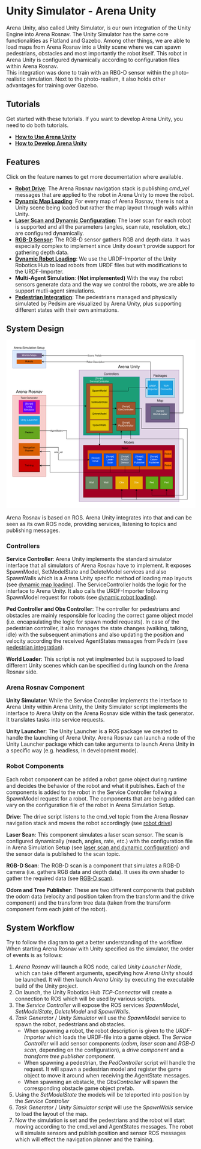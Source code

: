 
# Unity Simulator - Arena Unity

Arena Unity, also called Unity Simulator, is our own integration of the Unity Engine into Arena Rosnav. The Unity Simulator has the same core functionalities as Flatland and Gazebo. Among other things, we are able to load maps from Arena Rosnav into a Unity scene where we can spawn pedestrians, obstacles and most importantly the robot itself. This robot in Arena Unity is configured dynamically according to configuration files within Arena Rosnav.  
This integration was done to train with an RBG-D sensor within the photo-realistic simulation. Next to the photo-realism, it also holds other advantages for training over Gazebo. 

## Tutorials

Get started with these tutorials. If you want to develop Arena Unity, you need to do both tutorials.

- [**How to Use Arena Unity**](how_to_use_arena_unity.md)
- [**How to Develop Arena Unity**](how_to_develop_arena_unity.md)

## Features

Click on the feature names to get more documentation where available.

- [**Robot Drive**](robot_drive.md): The Arena Rosnav navigation stack is publishing *cmd_vel* messages that are applied to the robot in Arena Unity to move the robot.
- [**Dynamic Map Loading**](dynamic_map_loading.md): For every map of Arena Rosnav, there is not a Unity scene being loaded but rather the map layout through walls within Unity.
- [**Laser Scan and Dynamic Configuration**](dynamic_configuration.md): The laser scan for each robot is supported and all the parameters (angles, scan rate, resolution, etc.) are configured dynamically.
- [**RGB-D Sensor**](rgbd_scan.md): The RGB-D sensor gathers RGB and depth data. It was especially complex to implement since Unity doesn't provide support for gathering depth data. 
- [**Dynamic Robot Loading**](robot_loading.md): We use the URDF-Importer of the Unity Robotics Hub to load robots from URDF files but with modifications to the URDF-Importer.
- **Multi-Agent Simulation**: **(Not implemented)** With the way the robot sensors generate data and the way we control the robots, we are able to support mutli-agent simulations.
- [**Pedestrian Integration**](pedestrian_integration.md): The pedestrians managed and physically simulated by Pedsim are visualized by Arena Unity, plus supporting different states with their own animations.

## System Design

![Arena Unity System Design](../../images/Arena-Unity-Integration.drawio.png)

Arena Rosnav is based on ROS. Arena Unity integrates into that and can be seen as its own ROS node, providing services, listening to topics and publishing messages.

### Controllers

**Service Controller**: Arena Unity implements the standard simulator interface that all simulators of Arena Rosnav have to implement. It exposes SpawnModel, SetModelState and DeleteModel services and also SpawnWalls which is a Arena Unity specific method of loading map layouts (see [dynamic map loading](dynamic_map_loading.md)). The ServiceController holds the logic for the interface to Arena Unity. It also calls the URDF-Importer following SpawnModel request for robots (see [dynamic robot loading](robot_loading.md)).  
  
**Ped Controller and Obs Controller**: The controller for pedestrians and obstacles are mainly responsible for loading the correct game object model (i.e. encapsulating the logic for spawn model requests). In case of the pedestrian controller, it also manages the state changes (walking, talking, idle) with the subsequent animations and also updating the position and velocity according the received AgentStates messages from Pedsim (see [pedestrian integration](pedestrain_integration.md)).  

**World Loader**: This script is not yet implmented but is supposed to load different Unity scenes which can be specified during launch on the Arena Rosnav side.   

### Arena Rosnav Component

**Unity Simulator**: While the Service Controller implements the interface to Arena Unity within Arena Unity, the Unity Simulator script implements the interface to Arena Unity on the Arena Rosnav side within the task generator. It translates tasks into service requests.

**Unity Launcher**: The Unity Launcher is a ROS package we created to handle the launching of Arena Unity. Arena Rosnav can launch a node of the Unity Launcher package which can take arguments to launch Arena Unity in a specific way (e.g. headless, in development mode).

### Robot Components

Each robot component can be added a robot game object during runtime and decides the behavior of the robot and what it publishes. Each of the components is added to the robot in the Service Controller follwing a SpawnModel request for a robot. The components that are being added can vary on the configuration file of the robot in Arena Simulation Setup.

**Drive**: The drive script listens to the cmd_vel topic from the Arena Rosnav navigation stack and moves the robot accordingly (see [robot drive](robot_drive.md))

**Laser Scan**: This component simulates a laser scan sensor. The scan is configured dynamically (reach, angles, rate, etc.) with the configuration file in Arena Simulation Setup (see [laser scan and dynamic configuration](dynamic_configuration.md)) and the sensor data is published to the scan topic.

**RGB-D Scan**: The RGB-D scan is a component that simulates a RGB-D camera (i.e. gathers RGB data and depth data). It uses its own shader to gather the required data (see [RGB-D scan](rgbd_scan.md)).

**Odom and Tree Publisher**: These are two different components that publish the odom data (velocity and position taken from the transform and the drive component) and the transform tree data (taken from the transform component form each joint of the robot).  

## System Workflow

Try to follow the diagram to get a better understanding of the workflow. When starting Arena Rosnav with Unity specified as the simulator, the order of events is as follows:

1. *Arena Rosnav* will launch a ROS node, called *Unity Launcher Node*, which can take different arguments, specifying how *Arena Unity* should be launched. It will then launch *Arena Unity* by executing the executable build of the Unity project.
2. On launch, the Unity Robotics Hub *TCP-Connector* will create a connection to ROS which will be used by various scripts.
3. The *Service Controller* will expose the ROS services *SpawnModel*, *SetModelState*, *DeleteModel* and *SpawnWalls*.
4. *Task Generator* / *Unity Simulator* will use the *SpawnModel* service to spawn the robot, pedestrians and obstacles. 
    - When spawning a robot, the robot description is given to the *URDF-Importer* which loads the URDF-file into a game object. The *Service Controller* will add sensor components (*odom*, *laser scan* and *RGB-D scan*, depending on the configuration), a *drive component* and a *transform tree publisher component*.
    - When spawning a pedestrian, the *PedController* script will handle the request. It will spawn a pedestrian model and register the game object to move it around when receiving the AgentState messages.
    - When spawning an obstacle, the *ObsController* will spawn the corresponding obstacle game object prefab.
5. Using the *SetModelState* the models will be teleported into position by the *Service Controller*
5. *Task Generator* / *Unity Simulator script* will use the *SpawnWalls* service to load the layout of the map.
6. Now the simulation is set and the pedestrians and the robot will start moving according to the cmd_vel and AgentStates messages. The robot will simulate sensors and publish position and sensor ROS messages which will effect the navigation planner and the training.
